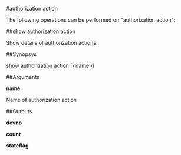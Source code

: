 #authorization action

The following operations can be performed on "authorization action":


##show authorization action

Show details of authorization actions.


##Synopsys

show authorization action [&lt;name>]


##Arguments

<b>name</b>
Name of authorization action



##Outputs

<b>devno</b>

<b>count</b>

<b>stateflag</b>



